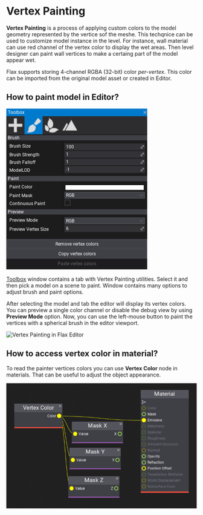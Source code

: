 # Vertex Painting

**Vertex Painting** is a process of applying custom colors to the model geometry represented by the vertice sof the meshe. This techqnice can be used to customize model instance in the level. For instance, wall material can use red channel of the vertex color to display the wet areas. Then level designer can paint wall vertices to make a certaing part of the model appear wet.

Flax supports storing 4-channel RGBA (32-bit) color *per-vertex*. This color can be imported from the original model asset or created in Editor.

## How to paint model in Editor?

![Toolbox Vertex Painting](media/toolbox-vertex-colors.png)

[Toolbox](../../editor/windows/toolbox.md**) window contains a tab with Vertex Painting utilities. Select it and then pick a model on a scene to paint. Window contains many options to adjust brush and paint options.

After selecting the model and tab the editor will display its vertex colors. You can preview a single color channel or disable the debug view by using **Preview Mode** option.
Now, you can use the left-mouse button to paint the vertices with a spherical brush in the editor viewport.

![Vertex Painting in Flax Editor](media/)

## How to access vertex color in material?

To read the painter vertices colors you can use **Vertex Color** node in materials. That can be useful to adjust the object appearance.

![Vertex Color Node](media/vertex-color-node.png)
